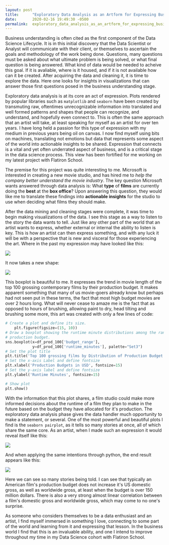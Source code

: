 ```yaml
---
layout: post
title:      "Exploratory Data Analysis as an Artform for Expressing Business Insights"
date:       2020-02-16 19:49:30 -0500
permalink:  exploratory_data_analysis_as_an_artform_for_expressing_business_insights
---
```



Business understanding is often cited as the first component of the Data Science Lifecycle. It is in this initial discovery that the Data Scientist or Analyst will communicate with their client, or themselves to ascertain the goals and methodology of the work being done. Questions, many questions must be asked about what ultimate problem is being solved, or what final question is being answered. What kind of data would be needed to acheive this goal. If it is avaliable, where is it housed, and if it is not available how can it be created. After acquiring the data and cleaning it, it is time to explore the data. Here one looks for insights in visualizations that can answer those first questions posed in the business understanding stage.

Exploratory data analysis is at its core an act of expression. Plots rendered by popular libraries such as `matplotlib` and `seaborn` have been created by transmuting raw, oftentimes unrecognizable information into translated and well formed patterns and shapes that people can recognize, and understand, and hopefully even connect to. This is often the same approach that an artist will take, at least speaking for myself as an artist for over ten years. I have long held a passion for this type of expression with my medium in previous years being oil on canvas. I now find myself using bits on machines, translating not emotions but data that represents some aspect of the world into actionable insights to be shared. Expression that connects is a vital and yet often underrated aspect of business, and is a critical stage in the data science process.  This view has been fortified for me working on my latest project with Flatiron School.

The premise for this project was quite interesting to me. Microsoft is interested in creating a new movie studio, and has hired me to *help the company better understand the movie industry*. The key question Microsoft wants answered through data analysis is: 
What **type** of **films** are currently doing the **best** at the **box office**?
Upon answering this question, they would like me to translate these findings into **actionable insights** for the studio to use when deciding what films they should make. 

After the data mining and cleaning stages were complete, it was time to begin making visualizations of the data. I see this stage as a way to listen to the story the data wants to tell. Just like any other part of the world that an artist wants to express, whether external or internal the ability to listen is key. This is how an artist can then express something, and with any luck it will be with a perspective that is new and visceral for those experiencing the art. Where in the past my expression may have looked like this:

![](https://github.com/MoJoMoon/dsc-mod-1-project-v2-1-onl01-dtsc-ft-012120/blob/master/img/paintingm_m.JPG)

It now takes a new shape:

![](https://github.com/MoJoMoon/dsc-mod-1-project-v2-1-onl01-dtsc-ft-012120/blob/master/img/eda1_5.png)

This boxplot is beautiful to me. It expresses the trend in movie length of the top 100 grossing contemporary films by their production budget. It makes apparent something that many of us movie-goers already know but perhaps had not seen put in these terms, the fact that most high budget movies are over 2 hours long. What will never cease to amaze me is the fact that as opposed to hours of brushing, allowing paint to dry, head tilting and brushing some more, this art was created with only a few lines of code:

``` python
# Create a plot and define its size.
    plt.figure(figsize=(15, 10))
# Draw a boxplot showing the runtime minute distributions among the ranges of
# production budget.
sns.boxplot(x=df_prod_100['budget_range'],
            y=df_prod_100['runtime_minutes'], palette="Set3")
# Set the plot title
plt.title('Top 100 grossing films by Distribution of Production Budget by Runtime')
# Set the x-axis Label and define fontsize
plt.xlabel('Production Budgets in USD', fontsize=15)
# Set the y-axis label and define fontsize
plt.ylabel('Runtime Minutes', fontsize=15)

# Show plot
plt.show()
```

With the information that this plot shares, a film studio could make more informed decisions about the runtime of a film they plan to make in the future based on the budget they have allocated for it's production. The exploratory data analysis phase gives the data handler much opportunity to make a statement, or several. One of the most powerful and beautiful plots I find is the `seaborn pairplot`, as it tells so many stories at once, all of which share the same core. As an artist, when I made such an expression it would reveal itself like this:

![](https://github.com/MoJoMoon/dsc-mod-1-project-v2-1-onl01-dtsc-ft-012120/blob/master/img/painting_better_multiple.JPG)

And when applying the same intentions through python, the end result appears like this:

![](https://github.com/MoJoMoon/dsc-mod-1-project-v2-1-onl01-dtsc-ft-012120/blob/master/img/eda1_3.png)

Here we can see so many stories being told. I can see that typically an American film's production budget does not increase it's US domestic gross, as well as worldwide gross, at least when the budget is over 150 million dollars. There is also a very strong almost linear correlation between a film's domestic gross and worldwide gross, which may come to no one's surprise.

As someone who considers themselves to be a data enthusiast and an artist, I find myself immersed in something I love, connecting to some part of the world and learning from it and expressing that lesson. In the business world I find that this is an invaluable ability, and one I intend to improve throughout my time in my Data Science cohort with Flatiron School.




